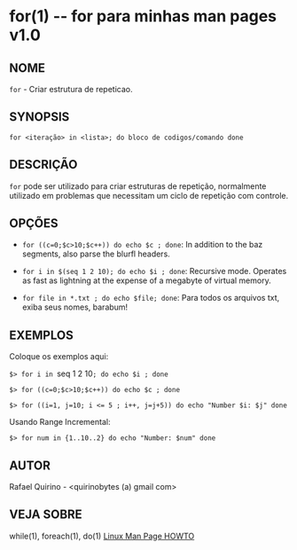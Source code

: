 for(1) -- for para minhas man pages v1.0
===============================================

NOME
----

`for` - Criar estrutura de repeticao.

SYNOPSIS
--------

`for <iteração> in <lista>; do
	bloco de codigos/comando
done`

DESCRIÇÃO
---------

`for` pode ser utilizado para criar estruturas de repetição, normalmente utilizado em problemas que necessitam um ciclo de repetição com controle.

OPÇÕES
------

* `for ((c=0;$c>10;$c++)) do echo $c ; done`:
  In addition to the baz segments, also parse the blurfl headers.

* `for i in $(seq 1 2 10); do echo $i ; done`:
  Recursive mode. Operates as fast as lightning at the expense of a megabyte
  of virtual memory.

* `for file in *.txt ; do echo $file; done`:
  Para todos os arquivos txt, exiba seus nomes, barabum!

EXEMPLOS
--------

Coloque os exemplos aqui:

   `$> for i in `seq 1 2 10`; do echo $i ; done`

   `$> for ((c=0;$c>10;$c++)) do echo $c ; done `


`$> for ((i=1, j=10; i <= 5 ; i++, j=j+5))
do
 echo "Number $i: $j"
done
`

Usando Range Incremental:

`$> for num in {1..10..2}
do
 echo "Number: $num"
done`




AUTOR
-----

Rafael Quirino - <quirinobytes (a) gmail com>

VEJA SOBRE
----------

while(1), foreach(1), do(1) [Linux Man Page HOWTO](
http://www.schweikhardt.net/man_page_howto.html)
